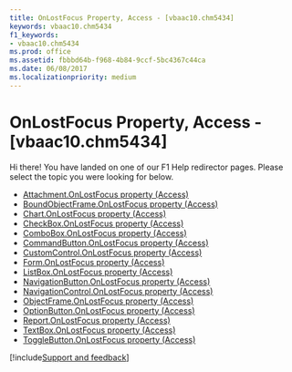 ```yaml
---
title: OnLostFocus Property, Access - [vbaac10.chm5434]
keywords: vbaac10.chm5434
f1_keywords:
- vbaac10.chm5434
ms.prod: office
ms.assetid: fbbbd64b-f968-4b84-9ccf-5bc4367c44ca
ms.date: 06/08/2017
ms.localizationpriority: medium
---
```



# OnLostFocus Property, Access - [vbaac10.chm5434]

Hi there! You have landed on one of our F1 Help redirector pages. Please select the topic you were looking for below.

- [Attachment.OnLostFocus property (Access)](https://msdn.microsoft.com/library/546d0491-ddb8-87d4-9f97-d68cfd96070c%28Office.15%29.aspx)
- [BoundObjectFrame.OnLostFocus property (Access)](https://msdn.microsoft.com/library/78ee2d7f-89d4-e9d2-a0ce-ecd6d35a98c3%28Office.15%29.aspx)
- [Chart.OnLostFocus property (Access)](../api/access.chart.md)
- [CheckBox.OnLostFocus property (Access)](https://msdn.microsoft.com/library/b2f7b85b-73c3-b47c-5a31-b9b733208901%28Office.15%29.aspx)
- [ComboBox.OnLostFocus property (Access)](https://msdn.microsoft.com/library/95356ca4-d76d-9027-7330-b5d36ccf7afc%28Office.15%29.aspx)
- [CommandButton.OnLostFocus property (Access)](https://msdn.microsoft.com/library/e3bddd85-772e-9d3c-d079-b323f10a7d5a%28Office.15%29.aspx)
- [CustomControl.OnLostFocus property (Access)](https://msdn.microsoft.com/library/5bbe697b-d9e7-a534-d4b2-ec2e05452682%28Office.15%29.aspx)
- [Form.OnLostFocus property (Access)](https://msdn.microsoft.com/library/2bbc34d2-e4e6-7133-ef9e-d112514ace92%28Office.15%29.aspx)
- [ListBox.OnLostFocus property (Access)](https://msdn.microsoft.com/library/ce4b1917-c986-3059-69cb-830345c5f25a%28Office.15%29.aspx)
- [NavigationButton.OnLostFocus property (Access)](https://msdn.microsoft.com/library/c802a73b-5f6b-d7b2-7a8b-303f3fdf3440%28Office.15%29.aspx)
- [NavigationControl.OnLostFocus property (Access)](https://msdn.microsoft.com/library/1f7496cc-7550-d9cd-c7bb-d461775d8fed%28Office.15%29.aspx)
- [ObjectFrame.OnLostFocus property (Access)](https://msdn.microsoft.com/library/47f336d6-2a89-4824-55c3-c632d2fbf2f2%28Office.15%29.aspx)
- [OptionButton.OnLostFocus property (Access)](https://msdn.microsoft.com/library/e2579b6b-a499-ff37-8195-29cc1aad79db%28Office.15%29.aspx)
- [Report.OnLostFocus property (Access)](https://msdn.microsoft.com/library/5a0e6b1d-ad2b-f28e-a565-dddeff9659c6%28Office.15%29.aspx)
- [TextBox.OnLostFocus property (Access)](https://msdn.microsoft.com/library/1606cb80-bf56-3766-d939-b545c2738e17%28Office.15%29.aspx)
- [ToggleButton.OnLostFocus property (Access)](https://msdn.microsoft.com/library/f7f9f17d-0fb3-49b1-a6d8-d9498b188651%28Office.15%29.aspx)

[!include[Support and feedback](~/includes/feedback-boilerplate.md)]